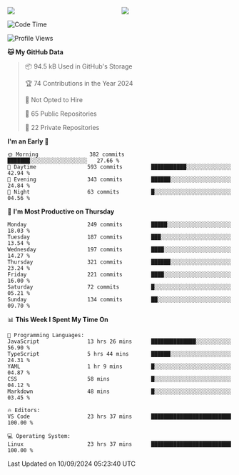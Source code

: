 <p style="display:flex;align-items:center;column-gap:0.5rem;" align="center">
  <img style="flex-grow:1;align-self:stretch;object-fit:cover;"  src ="https://github-readme-stats.vercel.app/api?username=gnoluv9x&show_icons=true&count_private=true&theme=chartreuse-dark&hide_border=true">
  <img style="flex-grow:1;align-self:stretch;object-fit:cover;"src ="https://github-readme-stats.vercel.app/api/top-langs/?username=gnoluv9x&layout=compact&hide_border=true&theme=chartreuse-dark&&langs_count=6&hide=jupyter%20notebook,tex,css,php&exclude_repo=Pacman-AI">
</p>

<!--START_SECTION:waka-->
![Code Time](http://img.shields.io/badge/Code%20Time-796%20hrs%2048%20mins-blue)

![Profile Views](http://img.shields.io/badge/Profile%20Views-0-blue)

**🐱 My GitHub Data** 

> 📦 94.5 kB Used in GitHub's Storage 
 > 
> 🏆 74 Contributions in the Year 2024
 > 
> 🚫 Not Opted to Hire
 > 
> 📜 65 Public Repositories 
 > 
> 🔑 22 Private Repositories 
 > 
**I'm an Early 🐤** 

```text
🌞 Morning                382 commits         ███████░░░░░░░░░░░░░░░░░░   27.66 % 
🌆 Daytime                593 commits         ███████████░░░░░░░░░░░░░░   42.94 % 
🌃 Evening                343 commits         ██████░░░░░░░░░░░░░░░░░░░   24.84 % 
🌙 Night                  63 commits          █░░░░░░░░░░░░░░░░░░░░░░░░   04.56 % 
```
📅 **I'm Most Productive on Thursday** 

```text
Monday                   249 commits         █████░░░░░░░░░░░░░░░░░░░░   18.03 % 
Tuesday                  187 commits         ███░░░░░░░░░░░░░░░░░░░░░░   13.54 % 
Wednesday                197 commits         ████░░░░░░░░░░░░░░░░░░░░░   14.27 % 
Thursday                 321 commits         ██████░░░░░░░░░░░░░░░░░░░   23.24 % 
Friday                   221 commits         ████░░░░░░░░░░░░░░░░░░░░░   16.00 % 
Saturday                 72 commits          █░░░░░░░░░░░░░░░░░░░░░░░░   05.21 % 
Sunday                   134 commits         ██░░░░░░░░░░░░░░░░░░░░░░░   09.70 % 
```


📊 **This Week I Spent My Time On** 

```text
💬 Programming Languages: 
JavaScript               13 hrs 26 mins      ██████████████░░░░░░░░░░░   56.90 % 
TypeScript               5 hrs 44 mins       ██████░░░░░░░░░░░░░░░░░░░   24.31 % 
YAML                     1 hr 9 mins         █░░░░░░░░░░░░░░░░░░░░░░░░   04.87 % 
CSS                      58 mins             █░░░░░░░░░░░░░░░░░░░░░░░░   04.12 % 
Markdown                 48 mins             █░░░░░░░░░░░░░░░░░░░░░░░░   03.45 % 

🔥 Editors: 
VS Code                  23 hrs 37 mins      █████████████████████████   100.00 % 

💻 Operating System: 
Linux                    23 hrs 37 mins      █████████████████████████   100.00 % 
```


 Last Updated on 10/09/2024 05:23:40 UTC
<!--END_SECTION:waka-->

